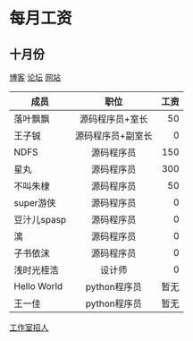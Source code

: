 # 每月工资
## 十月份
[博客](https://dzr.lengku.cf/)
[论坛](https://bbs.lengku.cf/)
[网站](http://douzhier.sxl.cn/)


成员|职位|工资
--- |:--:|---:
落叶飘飘|源码程序员+室长|50
王子铖|源码程序员+副室长|0
NDFS|源码程序员|150
星丸|源码程序员|300
不叫朱棣|源码程序员|50
super游侠|源码程序员|0
豆汁儿spasp|源码程序员|0
漓|源码程序员|0
子书依沫|源码程序员|0
浅时光桎浩|设计师|0
Hello World|python程序员|暂无
王一佳|python程序员|暂无



[工作室招人](https://shequ.codemao.cn/community/192897/)
